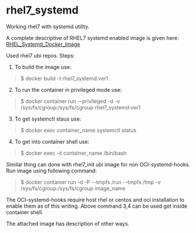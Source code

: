 # rhel7_systemd

Working rhel7 with systemd utility.

A complete descriptive of RHEL7 systemd enabled image is given here: [RHEL_Systemd_Docker_Image](https://docs.google.com/document/d/1CSOgxJERJECF4Se7aSMI9w3_ipMvr4jVlCx_Wweoa9g/edit?usp=sharing)

Used rhel7 ubi repos.
Steps:

1. To build the image use:  
> $ docker build -t rhel7_systemd:ver1 .

2. To run the container in privileged mode use:
> $ docker container run --privileged -d -v /sys/fs/cgroup:/sys/fs/cgroup rhel7_systemd:ver1

3. To get systemctl staus use: 
> $ docker exec container_name systemctl status

4. To get into container shell use:
> $ docker exec -it container_name  /bin/bash


Similar thing can done with rhel7_init ubi image for non OCI-systemd-hooks. 
Run image using following command:
> $ docker container run -d -P --tmpfs /run --tmpfs /tmp -v /sys/fs/cgroup:/sys/fs/cgroup image_name


The OCI-systemd-hooks require host rhel or centos  and oci installation to enable them as of this writing.
Above command 3,4 can be used get inside container shell.

The attached image has description of other ways.


